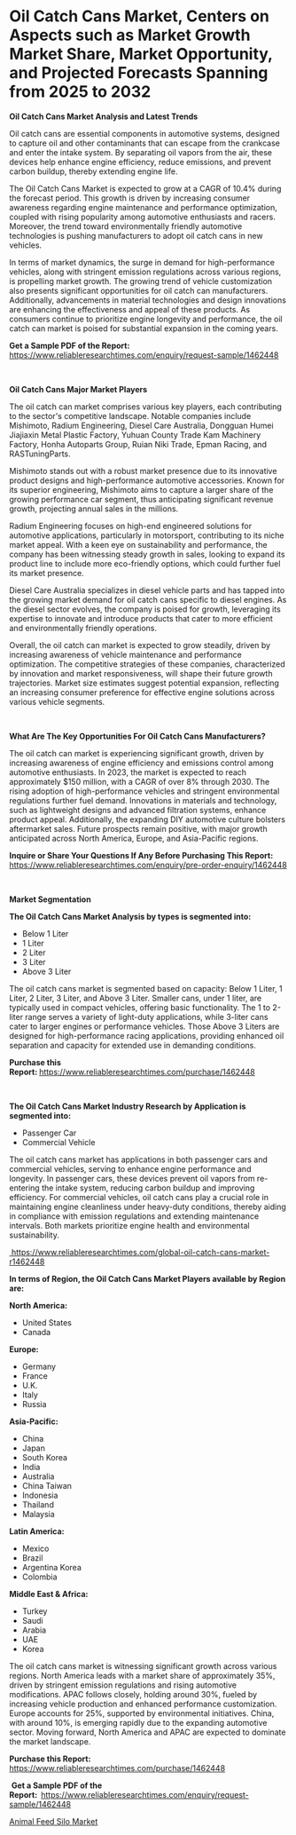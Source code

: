 <p><h1>Oil Catch Cans Market, Centers on Aspects such as Market Growth Market Share, Market Opportunity, and Projected Forecasts Spanning from 2025 to 2032</h1></p><p><strong>Oil Catch Cans Market Analysis and Latest Trends</strong></p>
<p><p>Oil catch cans are essential components in automotive systems, designed to capture oil and other contaminants that can escape from the crankcase and enter the intake system. By separating oil vapors from the air, these devices help enhance engine efficiency, reduce emissions, and prevent carbon buildup, thereby extending engine life. </p><p>The Oil Catch Cans Market is expected to grow at a CAGR of 10.4% during the forecast period. This growth is driven by increasing consumer awareness regarding engine maintenance and performance optimization, coupled with rising popularity among automotive enthusiasts and racers. Moreover, the trend toward environmentally friendly automotive technologies is pushing manufacturers to adopt oil catch cans in new vehicles.</p><p>In terms of market dynamics, the surge in demand for high-performance vehicles, along with stringent emission regulations across various regions, is propelling market growth. The growing trend of vehicle customization also presents significant opportunities for oil catch can manufacturers. Additionally, advancements in material technologies and design innovations are enhancing the effectiveness and appeal of these products. As consumers continue to prioritize engine longevity and performance, the oil catch can market is poised for substantial expansion in the coming years.</p></p>
<p><strong>Get a Sample PDF of the Report:&nbsp;</strong> <a href="https://www.reliableresearchtimes.com/enquiry/request-sample/1462448?utm_campaign=2181&utm_medium=2&utm_source=Github&utm_content=ia&utm_term=18022025&utm_id=oil-catch-cans">https://www.reliableresearchtimes.com/enquiry/request-sample/1462448</a></p>
<p>&nbsp;</p>
<p><strong>Oil Catch Cans Major Market Players</strong></p>
<p><p>The oil catch can market comprises various key players, each contributing to the sector's competitive landscape. Notable companies include Mishimoto, Radium Engineering, Diesel Care Australia, Dongguan Humei Jiajiaxin Metal Plastic Factory, Yuhuan County Trade Kam Machinery Factory, Honha Autoparts Group, Ruian Niki Trade, Epman Racing, and RASTuningParts.</p><p>Mishimoto stands out with a robust market presence due to its innovative product designs and high-performance automotive accessories. Known for its superior engineering, Mishimoto aims to capture a larger share of the growing performance car segment, thus anticipating significant revenue growth, projecting annual sales in the millions.</p><p>Radium Engineering focuses on high-end engineered solutions for automotive applications, particularly in motorsport, contributing to its niche market appeal. With a keen eye on sustainability and performance, the company has been witnessing steady growth in sales, looking to expand its product line to include more eco-friendly options, which could further fuel its market presence.</p><p>Diesel Care Australia specializes in diesel vehicle parts and has tapped into the growing market demand for oil catch cans specific to diesel engines. As the diesel sector evolves, the company is poised for growth, leveraging its expertise to innovate and introduce products that cater to more efficient and environmentally friendly operations.</p><p>Overall, the oil catch can market is expected to grow steadily, driven by increasing awareness of vehicle maintenance and performance optimization. The competitive strategies of these companies, characterized by innovation and market responsiveness, will shape their future growth trajectories. Market size estimates suggest potential expansion, reflecting an increasing consumer preference for effective engine solutions across various vehicle segments.</p></p>
<p>&nbsp;</p>
<p><strong>What Are The Key Opportunities For Oil Catch Cans Manufacturers?</strong></p>
<p><p>The oil catch can market is experiencing significant growth, driven by increasing awareness of engine efficiency and emissions control among automotive enthusiasts. In 2023, the market is expected to reach approximately $150 million, with a CAGR of over 8% through 2030. The rising adoption of high-performance vehicles and stringent environmental regulations further fuel demand. Innovations in materials and technology, such as lightweight designs and advanced filtration systems, enhance product appeal. Additionally, the expanding DIY automotive culture bolsters aftermarket sales. Future prospects remain positive, with major growth anticipated across North America, Europe, and Asia-Pacific regions.</p></p>
<p><strong>Inquire or Share Your Questions If Any Before Purchasing This Report:</strong> <a href="https://www.reliableresearchtimes.com/enquiry/pre-order-enquiry/1462448?utm_campaign=2181&utm_medium=2&utm_source=Github&utm_content=ia&utm_term=18022025&utm_id=oil-catch-cans">https://www.reliableresearchtimes.com/enquiry/pre-order-enquiry/1462448</a></p>
<p>&nbsp;</p>
<p><strong>Market Segmentation</strong></p>
<p><strong>The Oil Catch Cans Market Analysis by types is segmented into:</strong></p>
<p><ul><li>Below 1 Liter</li><li>1 Liter</li><li>2 Liter</li><li>3 Liter</li><li>Above 3 Liter</li></ul></p>
<p><p>The oil catch cans market is segmented based on capacity: Below 1 Liter, 1 Liter, 2 Liter, 3 Liter, and Above 3 Liter. Smaller cans, under 1 liter, are typically used in compact vehicles, offering basic functionality. The 1 to 2-liter range serves a variety of light-duty applications, while 3-liter cans cater to larger engines or performance vehicles. Those Above 3 Liters are designed for high-performance racing applications, providing enhanced oil separation and capacity for extended use in demanding conditions.</p></p>
<p><strong>Purchase this Report:&nbsp;</strong><a href="https://www.reliableresearchtimes.com/purchase/1462448?utm_campaign=2181&utm_medium=2&utm_source=Github&utm_content=ia&utm_term=18022025&utm_id=oil-catch-cans">https://www.reliableresearchtimes.com/purchase/1462448</a></p>
<p>&nbsp;</p>
<p><strong>The Oil Catch Cans Market Industry Research by Application is segmented into:</strong></p>
<p><ul><li>Passenger Car</li><li>Commercial Vehicle</li></ul></p>
<p><p>The oil catch cans market has applications in both passenger cars and commercial vehicles, serving to enhance engine performance and longevity. In passenger cars, these devices prevent oil vapors from re-entering the intake system, reducing carbon buildup and improving efficiency. For commercial vehicles, oil catch cans play a crucial role in maintaining engine cleanliness under heavy-duty conditions, thereby aiding in compliance with emission regulations and extending maintenance intervals. Both markets prioritize engine health and environmental sustainability.</p></p>
<p><a href="https://www.reliableresearchtimes.com/global-oil-catch-cans-market-r1462448?utm_campaign=2181&utm_medium=2&utm_source=Github&utm_content=ia&utm_term=18022025&utm_id=oil-catch-cans">&nbsp;https://www.reliableresearchtimes.com/global-oil-catch-cans-market-r1462448</a></p>
<p><strong>In terms of Region, the Oil Catch Cans Market Players available by Region are:</strong></p>
<p>
    <p> <strong> North America: </strong>
        <ul>
            <li>United States</li>
            <li>Canada</li>
        </ul>
        </p> 
    <p> <strong> Europe: </strong>
        <ul>
            <li>Germany</li>
            <li>France</li>
            <li>U.K.</li>
            <li>Italy</li>
            <li>Russia</li>
        </ul>
        </p> 
    <p> <strong> Asia-Pacific: </strong>
        <ul>
            <li>China</li>
            <li>Japan</li>
            <li>South Korea</li>
            <li>India</li>
            <li>Australia</li>
            <li>China Taiwan</li>
            <li>Indonesia</li>
            <li>Thailand</li>
            <li>Malaysia</li>
        </ul>
        </p> 
    <p> <strong> Latin America: </strong>
        <ul>
            <li>Mexico</li>
            <li>Brazil</li>
            <li>Argentina Korea</li>
            <li>Colombia</li>
        </ul>
        </p> 
    <p> <strong> Middle East & Africa: </strong>
        <ul>
            <li>Turkey</li>
            <li>Saudi</li>
            <li>Arabia</li>
            <li>UAE</li>
            <li>Korea</li>
        </ul>
    </p>
    </p>
<p><p>The oil catch cans market is witnessing significant growth across various regions. North America leads with a market share of approximately 35%, driven by stringent emission regulations and rising automotive modifications. APAC follows closely, holding around 30%, fueled by increasing vehicle production and enhanced performance customization. Europe accounts for 25%, supported by environmental initiatives. China, with around 10%, is emerging rapidly due to the expanding automotive sector. Moving forward, North America and APAC are expected to dominate the market landscape.</p></p>
<p><strong>Purchase this Report: </strong><a href="https://www.reliableresearchtimes.com/purchase/1462448?utm_campaign=2181&utm_medium=2&utm_source=Github&utm_content=ia&utm_term=18022025&utm_id=oil-catch-cans">https://www.reliableresearchtimes.com/purchase/1462448</a></p>
<p>&nbsp;<strong>Get a Sample PDF of the Report:&nbsp;&nbsp;</strong><a href="https://www.reliableresearchtimes.com/enquiry/request-sample/1462448?utm_campaign=2181&utm_medium=2&utm_source=Github&utm_content=ia&utm_term=18022025&utm_id=oil-catch-cans">https://www.reliableresearchtimes.com/enquiry/request-sample/1462448</a></p>
<p><strong></strong></p>
<p><p><a href="https://github.com/HobertDavis43/Market-Research-Report-List-1/blob/main/animal-feed-silo-market.md?utm_campaign=2181&utm_medium=2&utm_source=Github&utm_content=ia&utm_term=18022025&utm_id=oil-catch-cans">Animal Feed Silo Market</a></p></p>